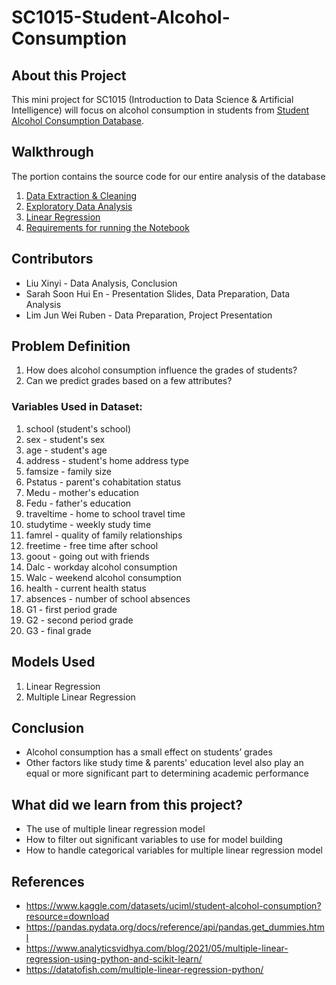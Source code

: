 # SC1015-Student-Alcohol-Consumption

## About this Project
This mini project for SC1015 (Introduction to Data Science & Artificial Intelligence) will focus on alcohol consumption in students from [Student Alcohol Consumption Database](https://www.kaggle.com/datasets/uciml/student-alcohol-consumption?resource=download).

## Walkthrough
The portion contains the source code for our entire analysis of the database

1. [Data Extraction & Cleaning](https://github.com/EpitaxyInfinity/SC1015-Alcohol-Consumption/blob/main/Data%20Cleaning.ipynb)
2. [Exploratory Data Analysis](https://github.com/EpitaxyInfinity/SC1015-Alcohol-Consumption/blob/main/Exploratory%20Data%20Analysis.ipynb)
3. [Linear Regression](https://github.com/EpitaxyInfinity/SC1015-Alcohol-Consumption/blob/main/Linear%20Regression.ipynb)
4. [Requirements for running the Notebook](https://github.com/EpitaxyInfinity/SC1015-Alcohol-Consumption/blob/main/requirements.txt)

## Contributors
- Liu Xinyi - Data Analysis, Conclusion
- Sarah Soon Hui En - Presentation Slides, Data Preparation, Data Analysis
- Lim Jun Wei Ruben - Data Preparation, Project Presentation

## Problem Definition
1. How does alcohol consumption influence the grades of students?
2. Can we predict grades based on a few attributes?

### Variables Used in Dataset:
1. school (student's school)
2. sex - student's sex
3. age - student's age
4. address - student's home address type
5. famsize - family size
6. Pstatus - parent's cohabitation status
7. Medu - mother's education
8. Fedu - father's education
9. traveltime - home to school travel time
10. studytime - weekly study time
11. famrel - quality of family relationships
12. freetime - free time after school
13. goout - going out with friends
14. Dalc - workday alcohol consumption
15. Walc - weekend alcohol consumption
16. health - current health status
17. absences - number of school absences
18. G1 - first period grade
19. G2 - second period grade
20. G3 - final grade

## Models Used
1. Linear Regression
2. Multiple Linear Regression

## Conclusion
- Alcohol consumption has a small effect on students’ grades
- Other factors like study time & parents' education level also play an equal or more significant part to determining academic performance

## What did we learn from this project?
- The use of multiple linear regression model
- How to filter out significant variables to use for model building
- How to handle categorical variables for multiple linear regression model

## References
- <https://www.kaggle.com/datasets/uciml/student-alcohol-consumption?resource=download>
- <https://pandas.pydata.org/docs/reference/api/pandas.get_dummies.html>
- <https://www.analyticsvidhya.com/blog/2021/05/multiple-linear-regression-using-python-and-scikit-learn/>
- <https://datatofish.com/multiple-linear-regression-python/>
